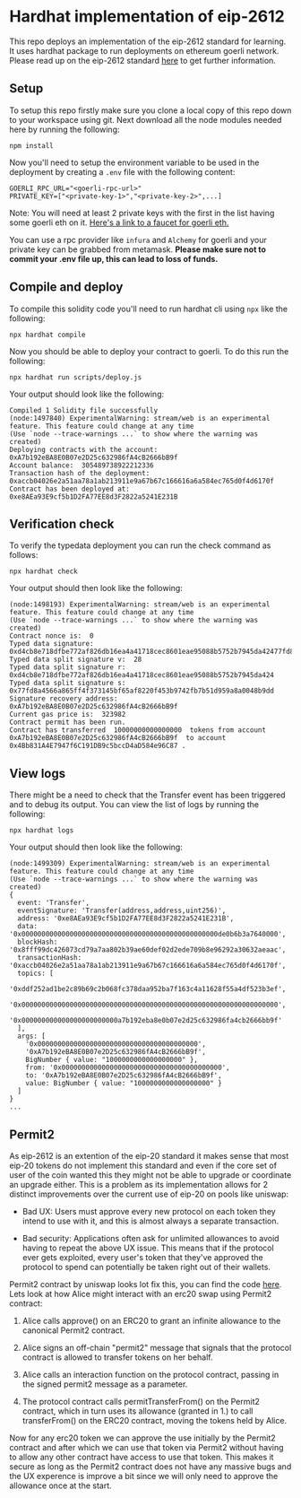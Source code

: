 # Hardhat implementation of eip-2612

This repo deploys an implementation of the eip-2612 standard for learning. It uses hardhat package to run deployments on ethereum goerli network. Please read up on the eip-2612 standard [here](https://eips.ethereum.org/EIPS/eip-2612) to get further information.

## Setup

To setup this repo firstly make sure you clone a local copy of this repo down to your workspace using git. Next download all the node modules needed here by running the following:

```
npm install
```

Now you'll need to setup the environment variable to be used in the deployment by creating a `.env` file with the following content:

```
GOERLI_RPC_URL="<goerli-rpc-url>"
PRIVATE_KEY=["<private-key-1>","<private-key-2>",...]
```

Note: You will need at least 2 private keys with the first in the list having some goerli eth on it. [Here's a link to a faucet for goerli eth.](https://goerlifaucet.com)

You can use a rpc provider like `infura` and `Alchemy` for goerli and your private key can be grabbed from metamask. **Please make sure not to commit your .env file up, this can lead to loss of funds.**

## Compile and deploy

To compile this solidity code you'll need to run hardhat cli using `npx` like the following:

```
npx hardhat compile
```

Now you should be able to deploy your contract to goerli. To do this run the following:

```
npx hardhat run scripts/deploy.js
```

Your output should look like the following:

```
Compiled 1 Solidity file successfully
(node:1497840) ExperimentalWarning: stream/web is an experimental feature. This feature could change at any time
(Use `node --trace-warnings ...` to show where the warning was created)
Deploying contracts with the account:  0xA7b192eBA8E0B07e2D25c632986fA4cB2666bB9f
Account balance:  305489738922212336
Transaction hash of the deployment:  0xaccb04026e2a51aa78a1ab213911e9a67b67c166616a6a584ec765d0f4d6170f
Contract has been deployed at:  0xe8AEa93E9cf5b1D2FA77EE8d3F2822a5241E231B
```

## Verification check

To verify the typedata deployment you can run the check command as follows:

```
npx hardhat check
```

Your output should then look like the following:

```
(node:1498193) ExperimentalWarning: stream/web is an experimental feature. This feature could change at any time
(Use `node --trace-warnings ...` to show where the warning was created)
Contract nonce is:  0
Typed data signature:  0xd4cb8e718dfbe772af826db16ea4a41718cec8601eae95088b5752b7945da42477fd8a4566a865ff4f373145bf65af8220f453b9742fb7b51d959a8a0048b9dd1c
Typed data split signature v:  28
Typed data split signature r:  0xd4cb8e718dfbe772af826db16ea4a41718cec8601eae95088b5752b7945da424
Typed data split signature s:  0x77fd8a4566a865ff4f373145bf65af8220f453b9742fb7b51d959a8a0048b9dd
Signature recovery address:  0xA7b192eBA8E0B07e2D25c632986fA4cB2666bB9f
Current gas price is:  323982
Contract permit has been run.
Contract has transferred  10000000000000000  tokens from account  0xA7b192eBA8E0B07e2D25c632986fA4cB2666bB9f  to account  0x4Bb831A4E7947f6C191DB9c5bccD4aD584e96C87 .
```

## View logs

There might be a need to check that the Transfer event has been triggered and to debug its output. You can view the list of logs by running the following:

```
npx hardhat logs
```

Your output should then look like the following:

```
(node:1499309) ExperimentalWarning: stream/web is an experimental feature. This feature could change at any time
(Use `node --trace-warnings ...` to show where the warning was created)
{
  event: 'Transfer',
  eventSignature: 'Transfer(address,address,uint256)',
  address: '0xe8AEa93E9cf5b1D2FA77EE8d3F2822a5241E231B',
  data: '0x0000000000000000000000000000000000000000000000000de0b6b3a7640000',
  blockHash: '0x8fff99dc426073cd79a7aa802b39ae60def02d2ede709b8e96292a30632aeaac',
  transactionHash: '0xaccb04026e2a51aa78a1ab213911e9a67b67c166616a6a584ec765d0f4d6170f',
  topics: [
    '0xddf252ad1be2c89b69c2b068fc378daa952ba7f163c4a11628f55a4df523b3ef',
    '0x0000000000000000000000000000000000000000000000000000000000000000',
    '0x000000000000000000000000a7b192eba8e0b07e2d25c632986fa4cb2666bb9f'
  ],
  args: [
    '0x0000000000000000000000000000000000000000',
    '0xA7b192eBA8E0B07e2D25c632986fA4cB2666bB9f',
    BigNumber { value: "1000000000000000000" },
    from: '0x0000000000000000000000000000000000000000',
    to: '0xA7b192eBA8E0B07e2D25c632986fA4cB2666bB9f',
    value: BigNumber { value: "1000000000000000000" }
  ]
}
...
```

## Permit2

As eip-2612 is an extention of the eip-20 standard it makes sense that most eip-20 tokens do not implement this standard and even if the core set of user of the coin wanted this they might not be able to upgrade or coordinate an upgrade either. This is a problem as its implementation allows for 2 distinct improvements over the current use of eip-20 on pools like uniswap:

 - Bad UX: Users must approve every new protocol on each token they intend to use with it, and this is almost always a separate transaction.

 - Bad security: Applications often ask for unlimited allowances to avoid having to repeat the above UX issue. This means that if the protocol ever gets exploited, every user's token that they've approved the protocol to spend can potentially be taken right out of their wallets.

Permit2 contract by uniswap looks lot fix this, you can find the code [here](https://github.com/Uniswap/permit2). Lets look at how Alice might interact with an erc20 swap using Permit2 contract:

 1. Alice calls approve() on an ERC20 to grant an infinite allowance to the canonical Permit2 contract.

 2. Alice signs an off-chain "permit2" message that signals that the protocol contract is allowed to transfer tokens on her behalf.

 3. Alice calls an interaction function on the protocol contract, passing in the signed permit2 message as a parameter.

 4. The protocol contract calls permitTransferFrom() on the Permit2 contract, which in turn uses its allowance (granted in 1.) to call transferFrom() on the ERC20 contract, moving the tokens held by Alice.

Now for any erc20 token we can approve the use initially by the Permit2 contract and after which we can use that token via Permit2 without having to allow any other contract have access to use that token. This makes it secure as long as the Permit2 contract does not have any massive bugs and the UX experence is improve a bit since we will only need to approve the allowance once at the start.
